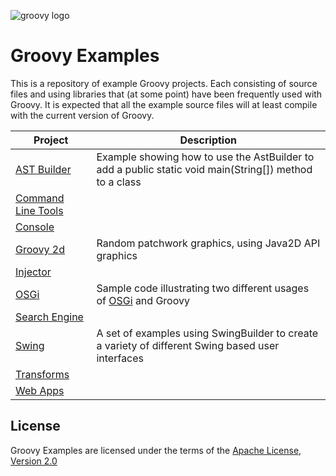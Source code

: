 <!--

  SPDX-License-Identifier: Apache-2.0

  Licensed under the Apache License, Version 2.0 (the "License");
  you may not use this file except in compliance with the License.
  You may obtain a copy of the License at

    https://www.apache.org/licenses/LICENSE-2.0

  Unless required by applicable law or agreed to in writing, software
  distributed under the License is distributed on an "AS IS" BASIS,
  WITHOUT WARRANTIES OR CONDITIONS OF ANY KIND, either express or implied.
  See the License for the specific language governing permissions and
  limitations under the License.

-->

![groovy logo](https://raw.githubusercontent.com/groovy/artwork/master/medium.png)

Groovy Examples
===============

This is a repository of example Groovy projects.  Each consisting of source files and using libraries
that (at some point) have been frequently used with Groovy. It is expected that all the example source
files will at least compile with the current version of Groovy.

Project   |  Description
--------- | ------------
[AST Builder](src/main/groovy/astbuilder) | Example showing how to use the AstBuilder to add a public static void main(String[]) method to a class
[Command Line Tools](src/main/groovy/commandLineTools) |
[Console](src/main/groovy/console) |
[Groovy 2d](src/main/groovy/groovy2d) | Random patchwork graphics, using Java2D API graphics |
[Injector](src/main/groovy/org/codehaus/groovy/grails/compiler/injection) |
[OSGi](src/main/groovy/osgi) | Sample code illustrating two different usages of [OSGi](http://www.osgi.org/) and Groovy
[Search Engine](src/main/groovy/searchEngine) |
[Swing](src/main/groovy/swing) | A set of examples using SwingBuilder to create a variety of different Swing based user interfaces
[Transforms](src/main/groovy/transforms) |
[Web Apps](src/main/groovy/webapps) |

## License

Groovy Examples are licensed under the terms of
the [Apache License, Version 2.0](https://www.apache.org/licenses/LICENSE-2.0)
